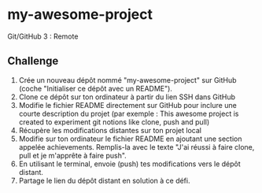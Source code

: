 # my-awesome-project
Git/GitHub 3 : Remote

## Challenge
1. Crée un nouveau dépôt nommé "my-awesome-project" sur GitHub (coche "Initialiser ce dépôt avec un README").
2. Clone ce dépôt sur ton ordinateur à partir du lien SSH dans GitHub
3. Modifie le fichier README directement sur GitHub pour inclure une courte description du projet (par exemple : This awesome project is created to experiment git notions like clone, push and pull)
4. Récupère les modifications distantes sur ton projet local
5. Modifie sur ton ordinateur le fichier README en ajoutant une section appelée achievements. Remplis-la avec le texte "J'ai réussi à faire clone, pull et je m'apprête à faire push".
6. En utilisant le terminal, envoie (push) tes modifications vers le dépôt distant.
7. Partage le lien du dépôt distant en solution à ce défi.
